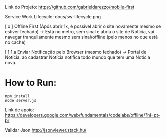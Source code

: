 Link do Projeto:
https://github.com/gabrieldarezzo/mobile-first


Service Work Lifecycle:
docs/sw-lifecycle.png



[ x ] Offline First (Após abrir 1x, é possivel abrir o site novamente mesmo se estiver fechado)
-> Está no metro, sem sinal e abriu o site de Notícia, vai navegar tranquilamente mesmo sem sinal/offline (pelo menos no que está no cache)

[ ] 1.a Enviar Notificação pelo Browser (mesmo fechado)
-> Portal de Notícia, ao cadastrar Notícia notifica todo mundo que tem uma Notícia nova.




# How to Run:
```shell
npm install
node server.js
```

Link de apoio:
https://developers.google.com/web/fundamentals/codelabs/offline/?hl=pt-br


Validar Json
http://jsonviewer.stack.hu/